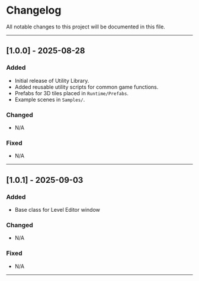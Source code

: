 # Changelog

All notable changes to this project will be documented in this file.



---

## [1.0.0] - 2025-08-28
### Added
- Initial release of Utility Library.
- Added reusable utility scripts for common game functions.
- Prefabs for 3D tiles placed in `Runtime/Prefabs`.
- Example scenes in `Samples/`.

### Changed
- N/A

### Fixed
- N/A

---

## [1.0.1] - 2025-09-03
### Added
- Base class for Level Editor window

### Changed
- N/A

### Fixed
- N/A

---